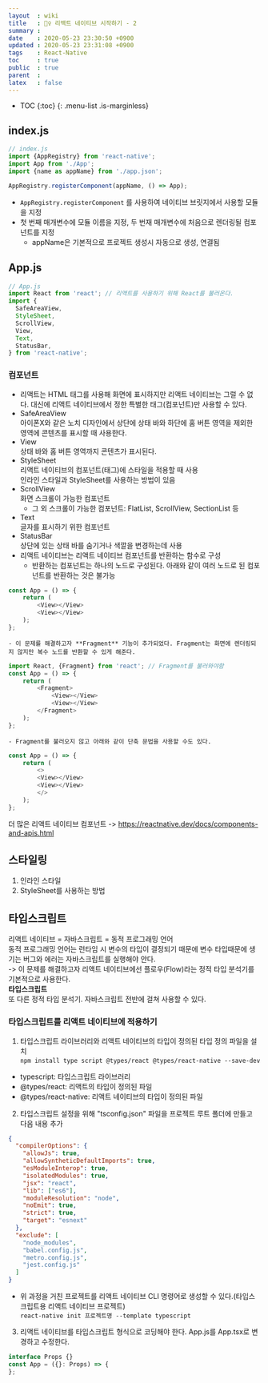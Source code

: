 ```yaml
---
layout  : wiki
title   : 🚣‍♀️ 리액트 네이티브 시작하기 - 2
summary : 
date    : 2020-05-23 23:30:50 +0900
updated : 2020-05-23 23:31:08 +0900
tags    : React-Native
toc     : true
public  : true
parent  : 
latex   : false
---
```

* TOC
{:toc}
{: .menu-list .is-marginless}

## index.js 
``` javascript
// index.js
import {AppRegistry} from 'react-native';
import App from './App';
import {name as appName} from './app.json';

AppRegistry.registerComponent(appName, () => App);
```

- `AppRegistry.registerComponent` 를 사용하여 네이티브 브릿지에서 사용할 모듈을 지정
- 첫 번째 매개변수에 모듈 이름을 지정, 두 번재 매개변수에 처음으로 렌더링될 컴포넌트를 지정 
	- appName은 기본적으로 프로젝트 생성시 자동으로 생성, 연결됨 

## App.js
``` javascript
// App.js
import React from 'react'; // 리액트를 사용하기 위해 React를 불러온다. 
import {
  SafeAreaView,
  StyleSheet,
  ScrollView,
  View,
  Text,
  StatusBar,
} from 'react-native';
```

### 컴포넌트 
- 리액트는 HTML 태그를 사용해 화면에 표시하지만 리액트 네이티브는 그럴 수 없다. 대신에 리액트 네이티브에서 정한 특별한 태그(컴포넌트)만 사용할 수 있다.   
- SafeAreaView  
아이폰X와 같은 노치 디자인에서 상단에 상태 바와 하단에 홈 버튼 영역을 제외한 영역에 콘텐츠를 표시할 때 사용한다. 
- View   
상태 바와 홈 버튼 영역까지 콘텐츠가 표시된다. 
- StyleSheet   
리액트 네이티브의 컴포넌트(태그)에 스타일을 적용할 때 사용   
인라인 스타일과 StyleSheet를 사용하는 방법이 있음  
- ScrollView   
화면 스크롤이 가능한 컴포넌트   
	- 그 외 스크롤이 가능한 컴포넌트: FlatList, ScrollView, SectionList 등
- Text  
글자를 표시하기 위한 컴포넌트 
- StatusBar  
상단에 있는 상태 바를 숨기거나 색깔을 변경하는데 사용 
- 리액트 네이티브는 리액트 네이티브 컴포넌트를 반환하는 함수로 구성 
	- 반환하는 컴포넌트는 하나의 노드로 구성된다. 아래와 같이 여러 노드로 된 컴포넌트를 반환하는 것은 불가능 
``` javascript
const App = () => {
	return (
		<View></View>
		<View></View>
	);
};
```

	- 이 문제를 해결하고자 **Fragment** 기능이 추가되었다. Fragment는 화면에 렌더링되지 않지만 복수 노드를 반환할 수 있게 해준다. 
```javascript
import React, {Fragment} from 'react'; // Fragment를 불러와야함 
const App = () => {
	return (
		<Fragment>
			<View></View>
			<View></View>
		</Fragment>
	);
};
```

	- Fragment를 불러오지 않고 아래와 같이 단축 문법을 사용할 수도 있다.
``` javascript
const App = () => {
	return (
		<>
		<View></View>
		<View></View>
		</>
	);
};
```

더 많은 리액트 네이티브 컴포넌트 -> https://reactnative.dev/docs/components-and-apis.html

## 스타일링 
1. 인라인 스타일
2. StyleSheet를 사용하는 방법 


## 타입스크립트
리액트 네이티브 = 자바스크립트 = 동적 프로그래밍 언어  
동적 프로그래밍 언어는 런타임 시 변수의 타입이 결정되기 때문에 변수 타입때문에 생기는 버그와 에러는 자바스크립트를 실행해야 안다.  
-> 이 문제를 해결하고자 리액트 네이티브에선 플로우(Flow)라는 정적 타입 분석기를 기본적으로 사용한다.  
**타입스크립트**  
또 다른 정적 타입 분석기. 자바스크립트 전반에 걸쳐 사용할 수 있다.  

### 타입스크립트를 리액트 네이티브에 적용하기  
1. 타입스크립트 라이브러리와 리액트 네이티브의 타입이 정의된 타입 정의 파일을 설치  
`npm install type script @types/react @types/react-native --save-dev`
- typescript: 타입스크립트 라이브러리
- @types/react: 리액트의 타입이 정의된 파일  
- @types/react-native: 리액트 네이티브의 타입이 정의된 파일 

2. 타입스크립트 설정을 위해 "tsconfig.json" 파일을 프로젝트 루트 폴더에 만들고 다음 내용 추가  
```json
{
  "compilerOptions": {
    "allowJs": true,
    "allowSyntheticDefaultImports": true,
    "esModuleInterop": true,
    "isolatedModules": true,
    "jsx": "react",
    "lib": ["es6"],
    "moduleResolution": "node",
    "noEmit": true,
    "strict": true,
    "target": "esnext"
  },
  "exclude": [
    "node_modules",
    "babel.config.js",
    "metro.config.js",
    "jest.config.js"
  ]
}
```

   - 위 과정을 거친 프로젝트를 리액트 네이티브 CLI 명령어로 생성할 수 있다.(타입스크립트용 리액트 네이티브 프로젝트)   
`react-native init 프로젝트명 --template typescript`    
3. 리액트 네이티브를 타입스크립트 형식으로 코딩해야 한다. App.js를 App.tsx로 변경하고 수정한다.    
  ``` javascript
  interface Props {}
  const App = ({}: Props) => {
  };  
  ```